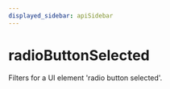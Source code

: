 ```yaml
---
displayed_sidebar: apiSidebar
---
```

# radioButtonSelected

Filters for a UI element 'radio button selected'.

